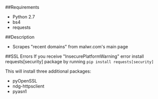 ##Requirements
* Python 2.7
* bs4
* requests

##Description
* Scrapes "recent domains" from malwr.com's main page

##SSL Errors
If you receive "InsecurePlatformWarning" error install requests[security] package by running `pip install requests[security]`

This will install three additional packages:

* pyOpenSSL
* ndg-httpsclient
* pyasn1

